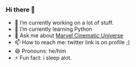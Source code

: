 ### Hi there 👋

- 🔭 I’m currently working on a lot of stuff.
- 🌱 I’m currently learning Python
- 💬 Ask me about [Marvel Cinematic Universe](https://www.marvel.com/)
- 📫 How to reach me: twitter link is on profile ;)
- 😄 Pronouns: he/him
- ⚡ Fun fact: i sleep alot.

